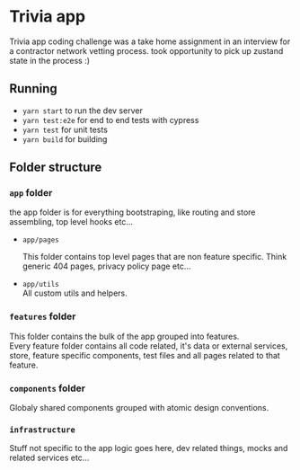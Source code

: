 # Trivia app

Trivia app coding challenge was a take home assignment in an interview for a contractor network vetting process. took opportunity to pick up zustand state in the process :)

## Running

- `yarn start` to run the dev server
- `yarn test:e2e` for end to end tests with cypress
- `yarn test` for unit tests
- `yarn build` for building

## Folder structure

### `app` folder

the app folder is for everything bootstraping, like routing and store assembling, top level hooks etc...

- `app/pages`

  This folder contains top level pages that are non feature specific. Think generic 404 pages, privacy policy page etc...

- `app/utils`  
   All custom utils and helpers.

### `features` folder

This folder contains the bulk of the app grouped into features.  
Every feature folder contains all code related, it's data or external services, store, feature specific components, test files and all pages related to that feature.

### `components` folder

Globaly shared components grouped with atomic design conventions.

### `infrastructure`

Stuff not specific to the app logic goes here, dev related things, mocks and related services etc...
